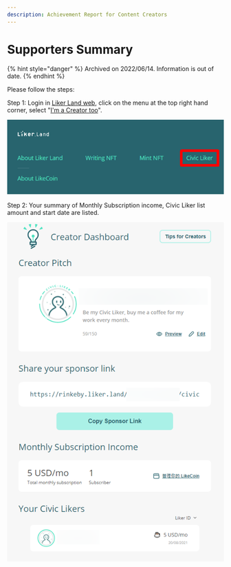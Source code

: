 ```yaml
---
description: Achievement Report for Content Creators
---
```


# Supporters Summary

{% hint style="danger" %}
Archived on 2022/06/14. Information is out of date.
{% endhint %}

Please follow the steps:

Step 1: Login in [Liker Land web](https://liker.land/), click on the menu at the top right hand corner, select "[I'm a Creator too](https://liker.land/creators/dashboard)".

![](<../../../.gitbook/assets/Civic Liker Menu-en.png>)

Step 2: Your summary of Monthly Subscription income, Civic Liker list amount and start date are listed.

![](../../../.gitbook/assets/supporter-en.png)
